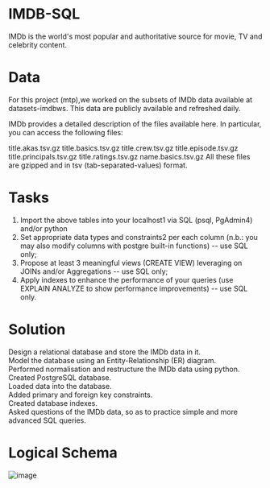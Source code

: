 # IMDB-SQL

IMDb is the world's most popular and authoritative source for movie, TV and celebrity content.

# Data
For this project (mtp),we worked on the subsets of IMDb data available at datasets-imdbws. This data are publicly available and refreshed daily.

IMDb provides a detailed description of the files available here. In particular, you can access the following files:

title.akas.tsv.gz
title.basics.tsv.gz
title.crew.tsv.gz
title.episode.tsv.gz
title.principals.tsv.gz
title.ratings.tsv.gz
name.basics.tsv.gz
All these files are gzipped and in tsv (tab-separated-values) format.

# Tasks

1) Import the above tables into your localhost1 via SQL (psql, PgAdmin4) and/or python
2) Set appropriate data types and constraints2 per each column (n.b.: you may also modify columns with postgre built-in functions) -- use SQL only;
3) Propose at least 3 meaningful views (CREATE VIEW) leveraging on JOINs and/or Aggregations -- use SQL only;
4) Apply indexes to enhance the performance of your queries (use EXPLAIN ANALYZE to show performance improvements) -- use SQL only.

# Solution
Design a relational database and store the IMDb data in it.\
Model the database using an Entity-Relationship (ER) diagram.\
Performed normalisation and restructure the IMDb data using python.\
Created PostgreSQL database.\
Loaded data into the database.\
Added primary and foreign key constraints.\
Created database indexes.\
Asked questions of the IMDb data, so as to practice simple and more advanced SQL queries.

# Logical Schema
![image](https://user-images.githubusercontent.com/20988056/129428966-db6b9660-61da-48d3-abb8-f315f2b89ce5.png)

